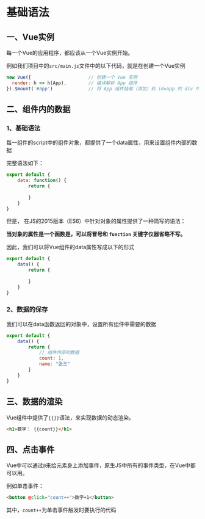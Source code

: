 # 基础语法

## 一、Vue实例

每一个Vue的应用程序，都应该从一个Vue实例开始。

例如我们项目中的`src/main.js`文件中的以下代码，就是在创建一个Vue实例

```js
new Vue({                     // 创建一个 Vue 实例
  render: h => h(App),        // 编译解析 App 组件
}).$mount('#app')             // 将 App 组件挂载（添加）到 id=app 的 div 中
```

## 二、组件内的数据

### 1、基础语法

 每一组件的script中的组件对象，都提供了一个data属性，用来设置组件内部的数据

完整语法如下：

```js
export default {
	data: function() {
		return {
		
		}
	}
}
```

但是， 在JS的2015版本（ES6）中针对对象的属性提供了一种简写的语法：

**当对象的属性是一个函数是，可以将冒号和 `function` 关键字仪器省略不写。**

因此，我们可以将Vue组件的data属性写成以下的形式

```js
export default {
	data() {
		return {
		
		} 
 	}
}
```

### 2、数据的保存

我们可以在data函数返回的对象中，设置所有组件中需要的数据

```js
export default {
	data() {
		return {
			// 组件内部的数据
			count: 1,
			name: "张三"
		} 
 	}
}
```

## 三、数据的渲染

Vue组件中提供了`{{}}`语法，来实现数据的动态渲染。

```html
<h1>数字： {{count}}</h1>
```

## 四、点击事件

Vue中可以通过`@`来给元素身上添加事件，原生JS中所有的事件类型，在Vue中都可以用。

例如单击事件：

```html
<button @click="count++">数字+1</button>
```

其中，`count++`为单击事件触发时要执行的代码

